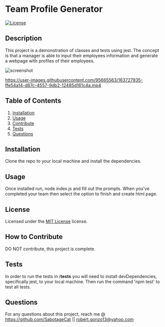 # Team Profile Generator
  [![License](https://img.shields.io/badge/License-MIT%20License-green)](#license)

  ## Description

  This project is a demonstration of classes and tests using jest. The concept is that a manager is able to input their employees information and generate a webpage with profiles of their employees.
  
  ![screenshot](https://user-images.githubusercontent.com/95665563/163727599-a1c712c9-246f-4915-b1e2-c28235a125b0.png)
  
  https://user-images.githubusercontent.com/95665563/163727935-ffe54a14-d87c-4557-9db2-12485d161c4a.mp4


  ## Table of Contents
  1. [Installation](#installation)
  2. [Usage](#usage)
  3. [Contribute](#contributions)
  4. [Tests](#tests)
  5. [Questions](#questions)

  <a name='installation'></a>
  ## Installation

  Clone the repo to your local machine and install the dependencies.
  <a name='usage'></a>
  ## Usage

  Once installed run, node index.js and fill out the prompts. When you've completed your team then select the option to finish and create html page.

  
  <a name='license'></a>
  ## License

  Licensed under the [MIT License](https://choosealicense.com/licenses/mit/) license.
    
  <a name='contributions'></a>
  ## How to Contribute

  DO NOT contribute, this project is complete.
  <a name='tests'></a>
  ## Tests

  In order to run the tests in /__tests__ you will need to install devDependencies, specifically jest, to your local machine. Then run the command 'npm test' to test all tests.
  <a name='questions'></a>
  ## Questions

  For any questions about this project, reach me @ https://github.com/SabotageCat || robert.gonzo13@yahoo.com

  

